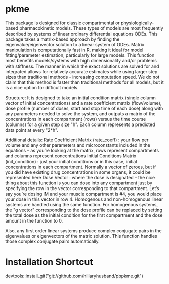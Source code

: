 # pkme
This package is designed for classic compartmental or physiologically-based pharmacokinetic models. These types of models are most frequently described by systems 
of linear ordinary differential equations ODEs. This package takes a matrix-based approach by finding the eigenvalue/eigenvector solution to a linear system of 
ODEs. Matrix manipulation is computationally fast in R, making it ideal for model fitting/parameter estimation, particularly for large models. This function most 
benefits models/systems with high dimensionality and/or problems with stiffness. The manner in which the exact solutions are solved for and integrated allows for 
relatively accurate estimates while using larger step sizes than traditional methods - increasing computation speed. We do not claim that this method is faster than
traditional methods for all models, but it is a nice option for difficult models.  

Structure:
It is designed to take an initial condition matrix (single column vector of initial concentrations) 
and a rate coefficient matrix (flow/volume), dose profile (number of doses, start and stop time of each dose)
along with any parameters needed to solve the system, and outputs a matrix of the concentrations in each 
compartment (rows) versus the time course (columns) for a given step size "h". Each column represents a 
predicted data point at every "2*h". 

Additional details:
Rate Coefficient Matrix (rate_coeff) : your flow per volume and any other parameters and microconstants included in the equations – as you’re looking at the matrix, rows represent compartments and columns represent concentrations
Initial Conditions Matrix (init_condition) : just your initial conditions or in this case, initial concentrations in each compartment. Normally a vector of zeroes, but if you did have existing drug concentrations in some organs, it could be represented here
Dose Vector : where the dose is designated – the nice thing about this function is you can dose into any compartment just by specifying the row in the vector corresponding to that compartment. Let’s say you’re dosing IM and your muscle compartment is #4, you would place your dose in this vector in row 4. Homogenous and non-homogenous linear systems are handled using the same function. For homogenous systems, the "g vector" corresponding to the dose profile can be replaced by setting the total dose as the initial condition for the first compartment and the dose amount in the function to 0.


Also, any first order linear systems produce complex conjugate pairs in the eigenvalues or eigenvectors of the matrix solution. This function handles those complex conjugate pairs automatically.

# Installation Shortcut

devtools::install_git("git://github.com/hillaryhusband/pbpkme.git")
